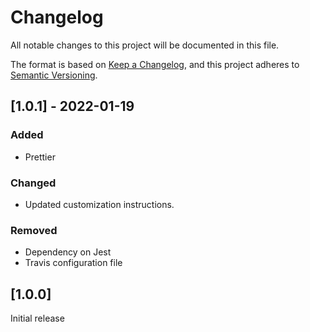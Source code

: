 # Changelog

All notable changes to this project will be documented in this file.

The format is based on [Keep a Changelog](https://keepachangelog.com/en/1.0.0/),
and this project adheres to [Semantic Versioning](https://semver.org/spec/v2.0.0.html).

## [1.0.1] - 2022-01-19

### Added

- Prettier

### Changed

- Updated customization instructions.

### Removed

- Dependency on Jest
- Travis configuration file

## [1.0.0]

Initial release
